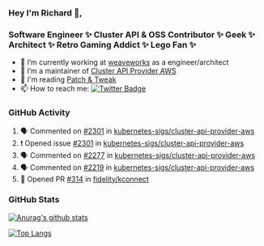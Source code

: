 ### Hey I'm Richard 👋, 

<h3 align="left">Software Engineer ✨ Cluster API & OSS Contributor ✨ Geek ✨ Architect ✨ Retro Gaming Addict ✨ Lego Fan ✨</h3>

- 🔭 I’m currently working at [weaveworks](https://github.com/weaveworks) as a engineer/architect
- 👯 I’m a maintainer of [Cluster API Provider AWS](https://github.com/kubernetes-sigs/cluster-api-provider-aws)
- 💬 I'm reading [Patch & Tweak](https://bjooks.com/products/patch-tweak-exploring-modular-synthesis)
- 📫 How to reach me: [![Twitter Badge](https://img.shields.io/badge/-@fruit_case-00acee?style=flat&logo=Twitter&logoColor=white)](https://twitter.com/intent/follow?screen_name=fruit_case "Follow on Twitter")

### GitHub Activity 

<!--START_SECTION:activity-->
1. 🗣 Commented on [#2301](https://github.com/kubernetes-sigs/cluster-api-provider-aws/issues/2301) in [kubernetes-sigs/cluster-api-provider-aws](https://github.com/kubernetes-sigs/cluster-api-provider-aws)
2. ❗️ Opened issue [#2301](https://github.com/kubernetes-sigs/cluster-api-provider-aws/issues/2301) in [kubernetes-sigs/cluster-api-provider-aws](https://github.com/kubernetes-sigs/cluster-api-provider-aws)
3. 🗣 Commented on [#2277](https://github.com/kubernetes-sigs/cluster-api-provider-aws/issues/2277) in [kubernetes-sigs/cluster-api-provider-aws](https://github.com/kubernetes-sigs/cluster-api-provider-aws)
4. 🗣 Commented on [#2219](https://github.com/kubernetes-sigs/cluster-api-provider-aws/issues/2219) in [kubernetes-sigs/cluster-api-provider-aws](https://github.com/kubernetes-sigs/cluster-api-provider-aws)
5. 💪 Opened PR [#314](https://github.com/fidelity/kconnect/pull/314) in [fidelity/kconnect](https://github.com/fidelity/kconnect)
<!--END_SECTION:activity-->

### GitHub Stats

[![Anurag's github stats](https://github-readme-stats.vercel.app/api?username=richardcase&count_private=true&show_icons=true)](https://github.com/anuraghazra/github-readme-stats)

[![Top Langs](https://github-readme-stats.vercel.app/api/top-langs/?username=richardcase&hide=html&layout=compact)](https://github.com/anuraghazra/github-readme-stats)
